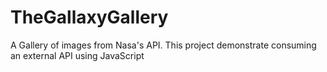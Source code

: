 # TheGallaxyGallery
A Gallery of images from Nasa's API.  This project demonstrate consuming an external API using JavaScript
